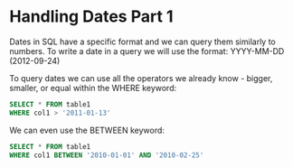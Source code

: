 # Handling Dates Part 1


Dates in SQL have a specific format and we can query them similarly to numbers. To write a date in a query we will use the format: YYYY-MM-DD (2012-09-24)

To query dates we can use all the operators we already know - bigger, smaller, or equal within the WHERE keyword:
```sql
SELECT * FROM table1
WHERE col1 > '2011-01-13'
```
We can even use the BETWEEN keyword:
```sql
SELECT * FROM table1
WHERE col1 BETWEEN '2010-01-01' AND '2010-02-25'
```
